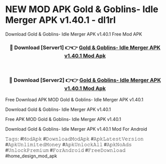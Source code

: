 # NEW MOD APK Gold & Goblins- Idle Merger APK v1.40.1 - dl1rl
Download Gold & Goblins- Idle Merger APK v1.40.1 Free Mod APK

<div align="center">
<h3>🔴 Download [Server1] 👉👉 <a href="https://apk-comot.site?title=Gold_&_Goblins-_Idle_Merger_APK_v1.40.1">Gold & Goblins- Idle Merger APK v1.40.1 Mod Apk</a></h3><br>

<h3>🔴 Download [Server2] 👉👉 <a href="https://apk-comot.site?title=Gold_&_Goblins-_Idle_Merger_APK_v1.40.1">Gold & Goblins- Idle Merger APK v1.40.1 Mod Apk</a></h3>
</div>


Free Download APK MOD Gold & Goblins- Idle Merger APK v1.40.1

Download Gold & Goblins- Idle Merger APK v1.40.1 

Free APK MOD Gold & Goblins- Idle Merger APK v1.40.1 

Download Gold & Goblins- Idle Merger APK v1.40.1 Mod For Android

𝚃𝚊𝚐𝚜: #𝙼𝚘𝚍𝙰𝚙𝚔 #𝙳𝚘𝚠𝚗𝚕𝚘𝚊𝚍𝙼𝚘𝚍𝙰𝚙𝚔 #𝙰𝚙𝚔𝙻𝚊𝚝𝚎𝚜𝚝𝚅𝚎𝚛𝚜𝚒𝚘𝚗 #𝙰𝚙𝚔𝚄𝚗𝚕𝚒𝚖𝚒𝚝𝚎𝚍𝙼𝚘𝚗𝚎𝚢 #𝙰𝚙𝚔𝚄𝚗𝚕𝚘𝚌𝚔𝙰𝚕𝚕 #𝙰𝚙𝚔𝙽𝚘𝙰𝚍𝚜 #𝚄𝚗𝚕𝚘𝚌𝚔𝙿𝚛𝚎𝚖𝚒𝚞𝚖 #𝙵𝚘𝚛𝙰𝚗𝚍𝚛𝚘𝚒𝚍 #𝙵𝚛𝚎𝚎𝙳𝚘𝚠𝚗𝚕𝚘𝚊𝚍 #home_design_mod_apk